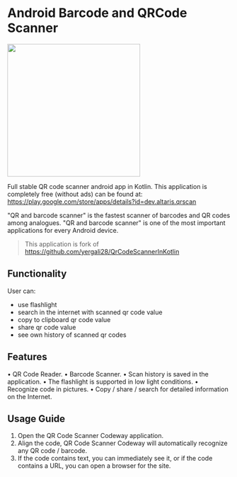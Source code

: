 # Android Barcode and QRCode Scanner

[<img width="300px" src="https://raw.githubusercontent.com/julesbond007/Android-Jigsaw-Puzzle/master/docs/google-play-badge.png">](https://play.google.com/store/apps/details?id=dev.altaris.qrscan)

Full stable QR code scanner android app in Kotlin. This application is completely free (without ads)
can be found at: https://play.google.com/store/apps/details?id=dev.altaris.qrscan

"QR and barcode scanner" is the fastest scanner of barcodes and QR codes among analogues.
"QR and barcode scanner" is one of the most important applications for every Android device.

> This application is fork of https://github.com/yergali28/QrCodeScannerInKotlin

## Functionality
User can:
 * use flashlight
 * search in the internet with scanned qr code value
 * copy to clipboard qr code value
 * share qr code value
 * see own history of scanned qr codes

## Features
• QR Code Reader.
• Barcode Scanner.
• Scan history is saved in the application.
• The flashlight is supported in low light conditions.
• Recognize code in pictures.
• Copy / share / search for detailed information on the Internet.

## Usage Guide
1. Open the QR Code Scanner Codeway application.
2. Align the code, QR Code Scanner Codeway will automatically recognize any QR code / barcode.
3. If the code contains text, you can immediately see it, or if the code contains a URL, you can open a browser for the site.
